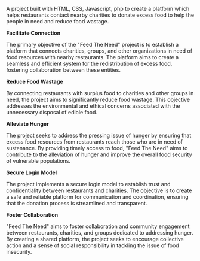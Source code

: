 A project built with HTML, CSS, Javascript, php to create a platform which helps restaurants contact nearby charities to donate excess food to help the people in need and reduce food wastage.

**Facilitate Connection**

The primary objective of the "Feed The Need" project is to
establish a platform that connects charities, groups, and other organizations in
need of food resources with nearby restaurants. The platform aims to create a
seamless and efficient system for the redistribution of excess food, fostering
collaboration between these entities.

**Reduce Food Wastage**

By connecting restaurants with surplus food to charities
and other groups in need, the project aims to significantly reduce food wastage.
This objective addresses the environmental and ethical concerns associated with
the unnecessary disposal of edible food.

**Alleviate Hunger**

The project seeks to address the pressing issue of hunger by
ensuring that excess food resources from restaurants reach those who are in need
of sustenance. By providing timely access to food, "Feed The Need" aims to
contribute to the alleviation of hunger and improve the overall food security of
vulnerable populations.

**Secure Login Model**

The project implements a secure login model to establish
trust and confidentiality between restaurants and charities. The objective is to
create a safe and reliable platform for communication and coordination, ensuring
that the donation process is streamlined and transparent.

**Foster Collaboration**

"Feed The Need" aims to foster collaboration and
community engagement between restaurants, charities, and groups dedicated to
addressing hunger. By creating a shared platform, the project seeks to encourage
collective action and a sense of social responsibility in tackling the issue of food
insecurity.
